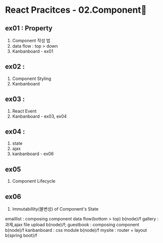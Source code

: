 # React Pracitces - 02.Component🤠

## ex01 : Property 
1. Component 작성 법
2. data flow : top > down
3. Kanbanboard - ex01
## ex02 : 
1. Component Styling
2. Kanbanboard
## ex03 : 
1. React Event
2. Kanbanboard - ex03, ex04
## ex04 : 
1. state
2. ajax
3. kanbanboard - ex06
## ex05
1. Component Lifecycle
## ex06
1. Immutabillity(불변성) of Component's State

emaillist : composing component data flow(bottom > top) b(node)/f 
gallery : 과제,ajax file upload b(node)/f;
guestbook : composing component b(node)/f
kanbanboard : css module b(node)/f
mysite : router + layout b(spring boot)/f











